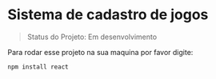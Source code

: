 <h1>Sistema de cadastro de jogos</h1>

> Status do Projeto: Em desenvolvimento

Para rodar esse projeto na sua maquina por favor digite:

```
npm install react
```
